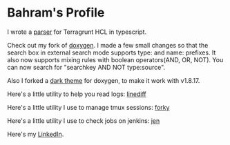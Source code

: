 # Bahram's Profile

I wrote a [parser](https://github.com/jowharshamshiri/tghclparser) for Terragrunt HCL in typescript.

Check out my fork of [doxygen](https://github.com/jowharshamshiri/doxygen). I made a few small changes so that the search box in external search mode supports type: and name: prefixes. It also now supports mixing rules with boolean operators(AND, OR, NOT). You can now search for "searchkey AND NOT type:source".

Also I forked a [dark theme](https://github.com/jowharshamshiri/doxygen-awesome-css) for doxygen, to make it work with v1.8.17.

Here's a little utility to help you read logs: [linediff](https://gist.github.com/jowharshamshiri/bb66ae2cb62e753569bc0dd44bfb24b5)

Here's a little utility I use to manage tmux sessions: [forky](https://gist.github.com/jowharshamshiri/e55c3bbce700aa312c54f5204e7e8b36)

Here's a little utility I use to check jobs on jenkins: [jen](https://gist.github.com/jowharshamshiri/0275dbd2f4c5723956ed68f9e28a6d05)

Here's my [LinkedIn](http://linkedin.com/in/joharshamshiri).
